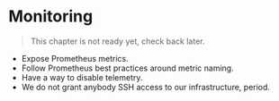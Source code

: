 # Monitoring

> This chapter is not ready yet, check back later.

* Expose Prometheus metrics.
* Follow Prometheus best practices around metric naming.
* Have a way to disable telemetry.
* We do not grant anybody SSH access to our infrastructure, period.
